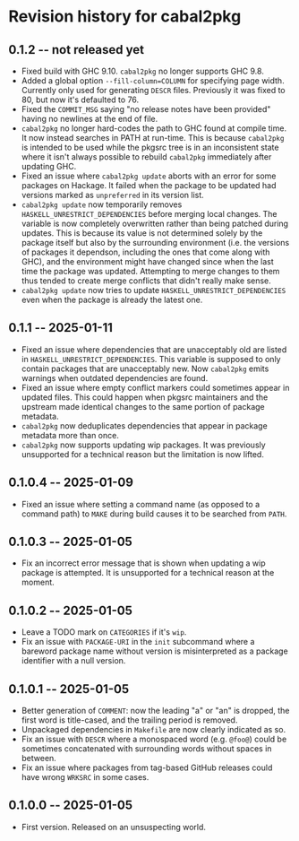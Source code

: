 # Revision history for cabal2pkg

## 0.1.2 -- not released yet

* Fixed build with GHC 9.10. `cabal2pkg` no longer supports GHC 9.8.
* Added a global option `--fill-column=COLUMN` for specifying page
  width. Currently only used for generating `DESCR` files. Previously it
  was fixed to 80, but now it's defaulted to 76.
* Fixed the `COMMIT_MSG` saying "no release notes have been provided"
  having no newlines at the end of file.
* `cabal2pkg` no longer hard-codes the path to GHC found at compile
  time. It now instead searches in PATH at run-time. This is because
  `cabal2pkg` is intended to be used while the pkgsrc tree is in an
  inconsistent state where it isn't always possible to rebuild `cabal2pkg`
  immediately after updating GHC.
* Fixed an issue where `cabal2pkg update` aborts with an error for some
  packages on Hackage. It failed when the package to be updated had
  versions marked as `unpreferred` in its version list.
* `cabal2pkg update` now temporarily removes
  `HASKELL_UNRESTRICT_DEPENDENCIES` before merging local changes. The
  variable is now completely overwritten rather than being patched during
  updates. This is because its value is not determined solely by the
  package itself but also by the surrounding environment (i.e. the versions
  of packages it dependson, including the ones that come along with GHC),
  and the environment might have changed since when the last time the
  package was updated. Attempting to merge changes to them thus tended to
  create merge conflicts that didn't really make sense.
* `cabal2pkg update` now tries to update `HASKELL_UNRESTRICT_DEPENDENCIES`
  even when the package is already the latest one.

## 0.1.1 -- 2025-01-11

* Fixed an issue where dependencies that are unacceptably old are listed in
  `HASKELL_UNRESTRICT_DEPENDENCIES`. This variable is supposed to only
  contain packages that are unacceptably new. Now `cabal2pkg` emits
  warnings when outdated dependencies are found.
* Fixed an issue where empty conflict markers could sometimes appear in
  updated files. This could happen when pkgsrc maintainers and the upstream
  made identical changes to the same portion of package metadata.
* `cabal2pkg` now deduplicates dependencies that appear in package metadata
  more than once.
* `cabal2pkg` now supports updating wip packages. It was previously
  unsupported for a technical reason but the limitation is now lifted.

## 0.1.0.4 -- 2025-01-09

* Fixed an issue where setting a command name (as opposed to a command
  path) to `MAKE` during build causes it to be searched from `PATH`.

## 0.1.0.3 -- 2025-01-05

* Fix an incorrect error message that is shown when updating a wip package
  is attempted. It is unsupported for a technical reason at the moment.

## 0.1.0.2 -- 2025-01-05

* Leave a TODO mark on `CATEGORIES` if it's `wip`.
* Fix an issue with `PACKAGE-URI` in the `init` subcommand where a bareword
  package name without version is misinterpreted as a package identifier
  with a null version.

## 0.1.0.1 -- 2025-01-05

* Better generation of `COMMENT`: now the leading "a" or "an" is dropped,
  the first word is title-cased, and the trailing period is removed.
* Unpackaged dependencies in `Makefile` are now clearly indicated as so.
* Fix an issue with `DESCR` where a monospaced word (e.g. `@foo@`) could be
  sometimes concatenated with surrounding words without spaces in between.
* Fix an issue where packages from tag-based GitHub releases could
  have wrong `WRKSRC` in some cases.

## 0.1.0.0 -- 2025-01-05

* First version. Released on an unsuspecting world.
